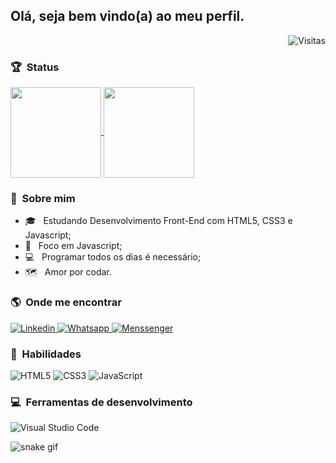 ## Olá, seja bem vindo(a) ao meu perfil.

<img align="right" src="https://api.visitorbadge.io/api/VisitorHit?user=luizfelipe9627&repo=github-visitors-badge&countColor=%230077B5" title="Visitas ao perfil" alt="Visitas">

<br>

### :trophy: &nbsp;Status
  
<div>
  <a href="https://github.com/luizfelipe9627">
    <img height="145em"   align="center" src="https://github-readme-stats.vercel.app/api?username=luizfelipe9627&show_icons=true&theme=react&include_all_commits=true&count_private=true"/>
    <img height="145em"  align="center" src="https://github-readme-stats.vercel.app/api/top-langs/?username=luizfelipe9627&layout=compact&langs_count=7&theme=react" />
  </a>
</div>

 ### :man: &nbsp;Sobre mim

- 🎓 &nbsp; Estudando Desenvolvimento Front-End com HTML5, CSS3 e Javascript;
- :dart: &nbsp; Foco em Javascript;
- :computer: &nbsp; Programar todos os dias é necessário;
- :world_map: &nbsp; Amor por codar.

### :earth_americas: &nbsp;Onde me encontrar
  
<div> 
  <a href="https://linkedin.com/in/luizfelipe9627/" title="Linkedin do Luiz Felipe">
    <img src="https://img.shields.io/badge/-LinkedIn-%230077B5?style=for-the-badge&logo=linkedin&logoColor=white" alt="Linkedin"/>
  </a>
  <a href="https://api.whatsapp.com/send?phone=5511952353969/" title="Whatsapp do Luiz Felipe">
    <img src="https://img.shields.io/badge/-WhatsApp-25D366?style=for-the-badge&logo=whatsapp&logoColor=white" alt="Whatsapp"/>
  </a>
  <a href="https://m.me/luizfelipe.9627/" title="Messenger do Luiz Felipe">
    <img src="https://img.shields.io/badge/-Messenger-00B2FF?style=for-the-badge&logo=messenger&logoColor=white" alt="Menssenger"/>
  </a>
</div>
 
### :rocket: &nbsp;**Habilidades**

![HTML5](https://img.shields.io/badge/HTML5-E34F26?style=for-the-badge&logo=html5&logoColor=white)
![CSS3](https://img.shields.io/badge/CSS3-1572B6?style=for-the-badge&logo=css3&logoColor=white)
![JavaScript](https://img.shields.io/badge/JavaScript-F7DF1E?style=for-the-badge&logo=javascript&logoColor=black)
  
### :computer: &nbsp;**Ferramentas de desenvolvimento**

![Visual Studio Code](https://img.shields.io/badge/-Visual%20Studio%20Code-333333?style=flat&logo=visual-studio-code&logoColor=007ACC)  

![snake gif](https://github.com/luizfelipe9627/luizfelipe9627/blob/output/github-contribution-grid-snake.svg)
